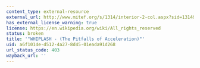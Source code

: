 ```yaml
---
content_type: external-resource
external_url: http://www.mitef.org/s/1314/interior-2-col.aspx?sid=1314&gid=5&pgid=5802
has_external_license_warning: true
license: https://en.wikipedia.org/wiki/All_rights_reserved
status: broken
title: '"WHIPLASH - (The Pitfalls of Acceleration)"'
uid: a6f1014e-d512-4a27-8d45-01eada91d268
url_status_code: 403
wayback_url: ''
---
```

